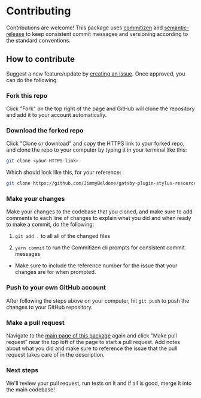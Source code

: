 # Contributing

Contributions are welcome! This package uses [commitizen](https://github.com/commitizen/cz-cli) and [semantic-release](https://github.com/semantic-release/semantic-release) to keep consistent commit messages and versioning according to the standard conventions.

## How to contribute

Suggest a new feature/update by [creating an issue](https://github.com/JimmyBeldone/gatsby-plugin-stylus-resources/issues/new). Once approved, you can do the following:

### Fork this repo

Click "Fork" on the top right of the page and GitHub will clone the repository and add it to your account automatically.

### Download the forked repo

Click "Clone or download" and copy the HTTPS link to your forked repo, and clone the repo to your computer by typing it in your terminal like this:

```bash
git clone <your-HTTPS-link>
```

Which should look like this, for your reference:

```bash
git clone https://github.com/JimmyBeldone/gatsby-plugin-stylus-resources.git
```

### Make your changes

Make your changes to the codebase that you cloned, and make sure to add comments to each line of changes to explain what you did and when ready to make a commit, do the following:

1. `git add .` to all all of the changed files

2. `yarn commit` to run the Commitizen cli prompts for consistent commit messages

- Make sure to include the reference number for the issue that your changes are for when prompted.

### Push to your own GitHub account

After following the steps above on your computer, hit `git push` to push the changes to your GitHub repository.

### Make a pull request

Navigate to the [main page of this package](https://github.com/JimmyBeldone/gatsby-plugin-stylus-resources) again and click "Make pull request" near the top left of the page to start a pull request. Add notes about what you did and make sure to reference the issue that the pull request takes care of in the description.

### Next steps

We'll review your pull request, run tests on it and if all is good, merge it into the main codebase!